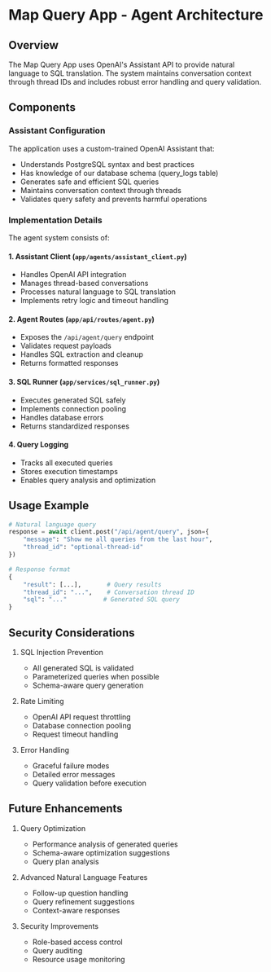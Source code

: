 # Map Query App - Agent Architecture

## Overview

The Map Query App uses OpenAI's Assistant API to provide natural language to SQL translation. The system maintains conversation context through thread IDs and includes robust error handling and query validation.

## Components

### Assistant Configuration

The application uses a custom-trained OpenAI Assistant that:
- Understands PostgreSQL syntax and best practices
- Has knowledge of our database schema (query_logs table)
- Generates safe and efficient SQL queries
- Maintains conversation context through threads
- Validates query safety and prevents harmful operations

### Implementation Details

The agent system consists of:

#### 1. Assistant Client (`app/agents/assistant_client.py`)
- Handles OpenAI API integration
- Manages thread-based conversations
- Processes natural language to SQL translation
- Implements retry logic and timeout handling

#### 2. Agent Routes (`app/api/routes/agent.py`)
- Exposes the `/api/agent/query` endpoint
- Validates request payloads
- Handles SQL extraction and cleanup
- Returns formatted responses

#### 3. SQL Runner (`app/services/sql_runner.py`)
- Executes generated SQL safely
- Implements connection pooling
- Handles database errors
- Returns standardized responses

#### 4. Query Logging
- Tracks all executed queries
- Stores execution timestamps
- Enables query analysis and optimization

## Usage Example

```python
# Natural language query
response = await client.post("/api/agent/query", json={
    "message": "Show me all queries from the last hour",
    "thread_id": "optional-thread-id"
})

# Response format
{
    "result": [...],       # Query results
    "thread_id": "...",    # Conversation thread ID
    "sql": "..."          # Generated SQL query
}
```

## Security Considerations

1. SQL Injection Prevention
   - All generated SQL is validated
   - Parameterized queries when possible
   - Schema-aware query generation

2. Rate Limiting
   - OpenAI API request throttling
   - Database connection pooling
   - Request timeout handling

3. Error Handling
   - Graceful failure modes
   - Detailed error messages
   - Query validation before execution

## Future Enhancements

1. Query Optimization
   - Performance analysis of generated queries
   - Schema-aware optimization suggestions
   - Query plan analysis

2. Advanced Natural Language Features
   - Follow-up question handling
   - Query refinement suggestions
   - Context-aware responses

3. Security Improvements
   - Role-based access control
   - Query auditing
   - Resource usage monitoring

